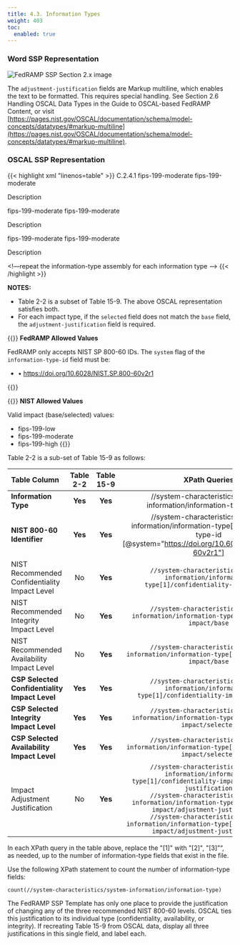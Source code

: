 ```yaml
---
title: 4.3. Information Types
weight: 403
toc:
  enabled: true
---
```



### **Word SSP Representation**

<img src="/img/ssp-figure-4_3.png" alt="FedRAMP SSP Section 2.x image">

The ```adjustment-justification``` fields are Markup multiline, which enables the text to be formatted. This requires special handling. See Section 2.6 Handling OSCAL Data Types in the Guide to OSCAL-based FedRAMP Content, or visit [https://pages.nist.gov/OSCAL/documentation/schema/model-concepts/datatypes/#markup-multiline](https://pages.nist.gov/OSCAL/documentation/schema/model-concepts/datatypes/#markup-multiline).

### **OSCAL SSP Representation**
{{< highlight xml "linenos=table" >}}
<system-information>
    <!-- security-sensitivity-level -->
    <information-type uuid=“uuid-of-information-type”>
      <title>Information Type Name</title>
      <categorization system="https://doi.org/10.6028/NIST.SP.800-60v2r1">
          <information-type-id>C.2.4.1</information-type-id>
      </categorization>
      <confidentiality-impact>
          <base>fips-199-moderate</base>
          <selected>fips-199-moderate</selected>
          <adjustment-justification><p>Description</p></adjustment-justification>
      </confidentiality-impact>
      <integrity-impact>
          <base>fips-199-moderate</base>
          <selected>fips-199-moderate</selected>
          <adjustment-justification><p>Description</p></adjustment-justification>
      </integrity-impact>
      <availability-impact>
          <base>fips-199-moderate</base>
          <selected>fips-199-moderate</selected>
          <adjustment-justification><p>Description</p></adjustment-justification>
      </availability-impact>
    </information-type>
    <!—repeat the information-type assembly for each information type -->
    <!-- security-impact-levels -->
</system-information>
{{< /highlight >}}

**NOTES:**
- Table 2-2 is a subset of Table 15-9. The above OSCAL representation satisfies both.
- For each impact type, if the ```selected``` field does not match the ```base``` field, the ```adjustment-justification``` field is required.

{{<callout>}}
**FedRAMP Allowed Values**

FedRAMP only accepts NIST SP 800-60 IDs.  The ```system``` flag of the ```information-type-id``` field must be:
- •	https://doi.org/10.6028/NIST.SP.800-60v2r1

{{</callout>}}
<br/>

{{<callout>}}
**NIST Allowed Values**

Valid impact (base/selected) values:
- fips-199-low
- fips-199-moderate
- fips-199-high
{{</callout>}}

Table 2-2 is a sub-set of Table 15-9 as follows:

|**Table Column**|**Table 2-2**|**Table 15-9**|**XPath Queries**|
| :- | :-: | :-: | :-: |
|**Information Type**|**Yes**|**Yes**|//system-characteristics/system-information/information-type[1]/title|
|**NIST 800-60 Identifier**|**Yes**|**Yes**|//system-characteristics/system-information/information-type[1]/information-type-id [@system="https://doi.org/10.6028/NIST.SP.800-60v2r1"]|
|NIST Recommended Confidentiality Impact Level|No|**Yes**|```//system-characteristics/system-information/information-type[1]/confidentiality-impact/base```|
|NIST Recommended Integrity Impact Level|No|**Yes**|```//system-characteristics/system-information/information-type[1]/integrity-impact/base```|
|NIST Recommended Availability Impact Level|No|**Yes**|```//system-characteristics/system-information/information-type[1]/availability-impact/base```|
|**CSP Selected Confidentiality Impact Level**|**Yes**|**Yes**|```//system-characteristics/system-information/information-type[1]/confidentiality-impact/selected```|
|**CSP Selected Integrity Impact Level**|**Yes**|**Yes**|```//system-characteristics/system-information/information-type[1]/integrity-impact/selected```|
|**CSP Selected Availability Impact Level**|**Yes**|**Yes**|```//system-characteristics/system-information/information-type[1]/availability-impact/selected```|
|Impact Adjustment Justification|No|**Yes**|```//system-characteristics/system-information/information-type[1]/confidentiality-impact/adjustment-justification```<br/> ```//system-characteristics/system-information/information-type[1]/integrity-impact/adjustment-justification```<br/> ```//system-characteristics/system-information/information-type[1]/availability-impact/adjustment-justification```|

In each XPath query in the table above, replace the "[1]" with "[2]", "[3]”“, as needed, up to the number of information-type fields that exist in the file.

Use the following XPath statement to count the number of information-type fields:  

```count(//system-characteristics/system-information/information-type)```

The FedRAMP SSP Template has only one place to provide the justification of changing any of the three recommended NIST 800-60 levels. OSCAL ties this justification to its individual type (confidentiality, availability, or integrity). If recreating Table 15-9 from OSCAL data, display all three justifications in this single field, and label each.